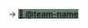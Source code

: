  → <mark class="active-[team-name]" style="background: #687D70;"><strong><a href="">👥 @team-name</a></strong></mark>